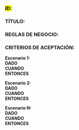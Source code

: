 ### <mark>ID:</mark>
### TÍTULO:
### REGLAS DE NEGOCIO:
### CRITERIOS DE ACEPTACIÓN:
**Escenario 1:**    
**DADO**  
**CUANDO**  
**ENTONCES**    

**Escenario 2:**  
**DADO**  
**CUANDO**  
**ENTONCES**    

**Escenario N:**  
**DADO**  
**CUANDO**  
**ENTONCES**  

